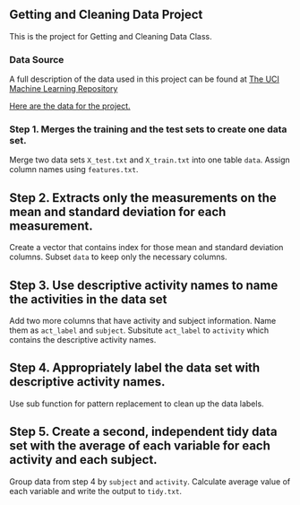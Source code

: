 ## Getting and Cleaning Data Project
This is the project for Getting and Cleaning Data Class.

### Data Source
A full description of the data used in this project can be found at [The UCI Machine Learning Repository](http://archive.ics.uci.edu/ml/datasets/Human+Activity+Recognition+Using+Smartphones)

[Here are the data for the project.](https://d396qusza40orc.cloudfront.net/getdata%2Fprojectfiles%2FUCI%20HAR%20Dataset.zip)

### Step 1. Merges the training and the test sets to create one data set.
Merge two data sets `X_test.txt` and `X_train.txt` into one table `data`. 
Assign column names using `features.txt`.

## Step 2. Extracts only the measurements on the mean and standard deviation for each measurement. 
Create a vector that contains index for those mean and standard deviation columns.
Subset `data` to keep only the necessary columns.

## Step 3. Use descriptive activity names to name the activities in the data set
Add two more columns that have activity and subject information. Name them as `act_label` and `subject`.
Subsitute `act_label` to `activity` which contains the descriptive activity names.

## Step 4. Appropriately label the data set with descriptive activity names.
Use sub function for pattern replacement to clean up the data labels.

## Step 5. Create a second, independent tidy data set with the average of each variable for each activity and each subject. 
Group data from step 4 by `subject` and `activity`. Calculate average value of each variable and write the output to `tidy.txt`.
